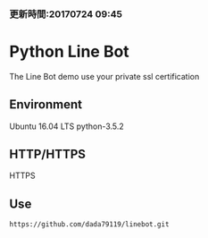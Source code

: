 ### 更新時間:20170724 09:45

# Python Line Bot
The Line Bot demo use your private ssl certification

## Environment
Ubuntu 16.04 LTS
python-3.5.2 

## HTTP/HTTPS
HTTPS

## Use
```
https://github.com/dada79119/linebot.git
```


